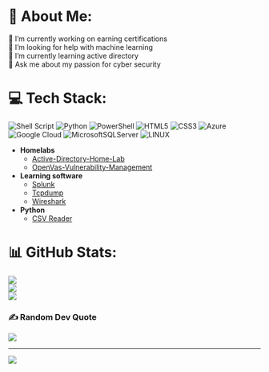 # 💫 About Me:
🔭 I’m currently working on earning certifications<br>🤝 I’m looking for help with machine learning<br>🌱 I’m currently learning active directory<br>💬 Ask me about my passion for cyber security<br>
# 💻 Tech Stack:
![Shell Script](https://img.shields.io/badge/shell_script-%23121011.svg?style=plastic&logo=gnu-bash&logoColor=white) ![Python](https://img.shields.io/badge/python-3670A0?style=plastic&logo=python&logoColor=ffdd54) ![PowerShell](https://img.shields.io/badge/PowerShell-%235391FE.svg?style=plastic&logo=powershell&logoColor=white) ![HTML5](https://img.shields.io/badge/html5-%23E34F26.svg?style=plastic&logo=html5&logoColor=white) ![CSS3](https://img.shields.io/badge/css3-%231572B6.svg?style=plastic&logo=css3&logoColor=white) ![Azure](https://img.shields.io/badge/azure-%230072C6.svg?style=plastic&logo=microsoftazure&logoColor=white) ![Google Cloud](https://img.shields.io/badge/GoogleCloud-%234285F4.svg?style=plastic&logo=google-cloud&logoColor=white) ![MicrosoftSQLServer](https://img.shields.io/badge/Microsoft%20SQL%20Server-CC2927?style=plastic&logo=microsoft%20sql%20server&logoColor=white) ![LINUX](https://img.shields.io/badge/Linux-FCC624?style=plastic&logo=linux&logoColor=black)


- <b>Homelabs</b>
  - [Active-Directory-Home-Lab](https://github.com/SkerdH/Active-Directory-Basic-Home-Lab)
  - [OpenVas-Vulnerability-Management](https://github.com/SkerdH/Vulnerability-Management)
- <b>Learning software</b>
  - [Splunk](https://github.com/SkerdH/Learning-Splunk)
  - [Tcpdump](https://github.com/SkerdH/tcpdump)
  - [Wireshark](https://github.com/SkerdH/Wireshark)
- <b>Python</b>
  - [CSV Reader](https://github.com/SkerdH/Csv-file-reader)

# 📊 GitHub Stats:
![](https://github-readme-stats.vercel.app/api?username=SkerdH&theme=dark&hide_border=false&include_all_commits=false&count_private=false)<br/>
![](https://github-readme-streak-stats.herokuapp.com/?user=SkerdH&theme=dark&hide_border=false)<br/>
![](https://github-readme-stats.vercel.app/api/top-langs/?username=SkerdH&theme=dark&hide_border=false&include_all_commits=false&count_private=false&layout=compact)

### ✍️ Random Dev Quote
![](https://quotes-github-readme.vercel.app/api?type=horizontal&theme=radical)

---
[![](https://visitcount.itsvg.in/api?id=SkerdH&icon=0&color=0)](https://visitcount.itsvg.in)

<!-- Proudly created with GPRM ( https://gprm.itsvg.in ) -->

